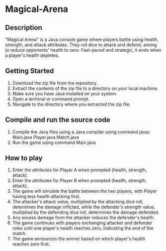 # Magical-Arena

## Description
"Magical Arena" is a Java console game where players battle using health, strength, and attack attributes. They roll dice to attack and defend, aiming to reduce opponents' health to zero. Fast-paced and strategic, it ends when a player's health depletes.

## Getting Started
1. Download the zip file from the repository.
2. Extract the contents of the zip file to a directory on your local machine.
3. Make sure you have Java installed on your system.
4. Open a terminal or command prompt.
5. Navigate to the directory where you extracted the zip file.

 ## Compile and run the source code
 1. Compile the Java files using a Java compiler using command javac Main.java Player.java Match.java
 2. Run the game using command Main.java

 ## How to play
 1. Enter the attributes for Player A when prompted (health, strength, attack).
 2. Enter the attributes for Player B when prompted (health, strength, attack).
 3. The game will simulate the battle between the two players, with Player having less health attacking first.
 4. The attacker's attack value, multiplied by the attacking dice roll, determines the damage inflicted, while the defender's strength value, multiplied by the defending dice roll, determines the damage defended.
 5. Any excess damage from the attacker reduces the defender's health.
 6. The game continues with players exchanging attacker and defender roles until one player's health reaches zero, indicating the end of the match.
 7. The game announces the winner based on which player's health reaches zero first.
    


